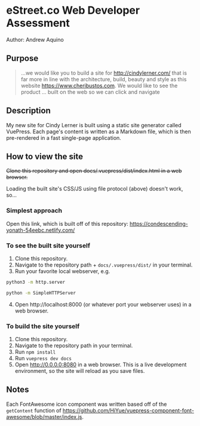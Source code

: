 # eStreet.co Web Developer Assessment

Author: Andrew Aquino

## Purpose

> ...we would like you to build a site for http://cindylerner.com/ that is far more in line with the architecture, build, beauty and style as this website https://www.cheribustos.com. We would like to see the product ... built on the web so we can click and navigate

## Description

My new site for Cindy Lerner is built using a static site generator called VuePress. Each page's content is written as a Markdown file, which is then pre-rendered in a fast single-page application.

## How to view the site

~~Clone this repository and open docs/.vuepress/dist/index.html in a web browser.~~

Loading the built site's CSS/JS using file protocol (above) doesn't work, so...

### Simplest approach

Open this link, which is built off of this repository: https://condescending-yonath-54eebc.netlify.com/

### To see the built site yourself

1. Clone this repository.
2. Navigate to the repository path + `docs/.vuepress/dist/` in your terminal.
3. Run your favorite local webserver, e.g.
```sh
python3 -m http.server
```

```sh
python -m SimpleHTTPServer
```
4. Open http://localhost:8000 (or whatever port your webserver uses) in a web browser.

### To build the site yourself

1. Clone this repository.
2. Navigate to the repository path in your terminal.
3. Run `npm install`
4. Run `vuepress dev docs`
5. Open http://0.0.0.0:8080 in a web browser. This is a live development environment, so the site will reload as you save files.

## Notes

Each FontAwesome icon component was written based off of the `getContent` function of https://github.com/HiYue/vuepress-component-font-awesome/blob/master/index.js.